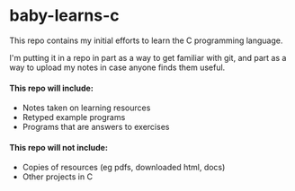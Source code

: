 # baby-learns-c
This repo contains my initial efforts to learn the C programming language.

I'm putting it in a repo in part as a way to get familiar with git, and part as
a way to upload my notes in case anyone finds them useful.

#### This repo will include:
- Notes taken on learning resources
- Retyped example programs
- Programs that are answers to exercises

#### This repo will not include:
- Copies of resources (eg pdfs, downloaded html, docs)
- Other projects in C
